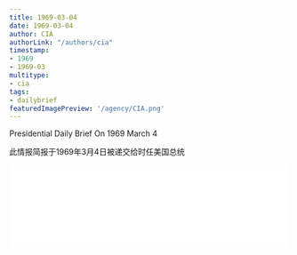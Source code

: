 ```yaml
---
title: 1969-03-04
date: 1969-03-04
author: CIA 
authorLink: "/authors/cia"
timestamp: 
- 1969
- 1969-03
multitype: 
- cia
tags: 
- dailybrief
featuredImagePreview: '/agency/CIA.png'
---
```



Presidential Daily Brief On 1969 March 4

此情报简报于1969年3月4日被递交给时任美国总统

<!--more-->





<div id="over" style="width:100%; overflow:hidden"> <iframe id="sFrame" name="sFrame" frameborder="no" border="0"  allowfullscreen marginwidth="0" scrolling="no" src = " /CIA/1969-03-04.html "  style = " position:absulute; width: 806px; top: 300;" > </iframe> </div>